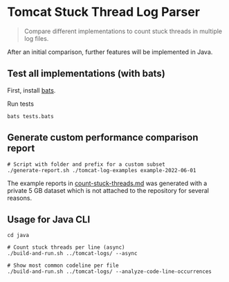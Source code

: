 # Tomcat Stuck Thread Log Parser

> Compare different implementations to count stuck threads in multiple log files.

After an initial comparison, further features will be implemented in Java.

## Test all implementations (with bats)

First, install [bats](https://bats-core.readthedocs.io/en/stable/installation.html).

Run tests

    bats tests.bats

## Generate custom performance comparison report

    # Script with folder and prefix for a custom subset
    ./generate-report.sh ./tomcat-log-examples example-2022-06-01 

The example reports in [count-stuck-threads.md](count-stuck-threads.md) was generated with a private 5 GB dataset which is not attached to the repository for several reasons.

## Usage for Java CLI


    cd java

    # Count stuck threads per line (async)
    ./build-and-run.sh ../tomcat-logs/ --async

    # Show most common codeline per file
    ./build-and-run.sh ../tomcat-logs/ --analyze-code-line-occurrences
